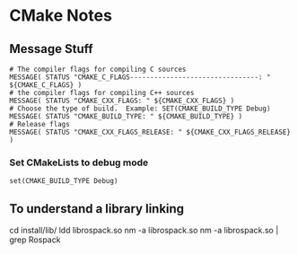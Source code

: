 # CMake Notes

## Message Stuff

    # The compiler flags for compiling C sources
	MESSAGE( STATUS "CMAKE_C_FLAGS--------------------------------: " ${CMAKE_C_FLAGS} )
	# the compiler flags for compiling C++ sources
	MESSAGE( STATUS "CMAKE_CXX_FLAGS: " ${CMAKE_CXX_FLAGS} )
	# Choose the type of build.  Example: SET(CMAKE_BUILD_TYPE Debug)
	MESSAGE( STATUS "CMAKE_BUILD_TYPE: " ${CMAKE_BUILD_TYPE} )
	# Release flags
	MESSAGE( STATUS "CMAKE_CXX_FLAGS_RELEASE: " ${CMAKE_CXX_FLAGS_RELEASE} )


### Set CMakeLists to debug mode
    set(CMAKE_BUILD_TYPE Debug)


## To understand a library linking

cd install/lib/
ldd librospack.so
nm -a librospack.so
nm -a librospack.so | grep Rospack
